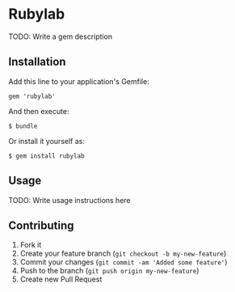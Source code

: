 # Rubylab

TODO: Write a gem description

## Installation

Add this line to your application's Gemfile:

    gem 'rubylab'

And then execute:

    $ bundle

Or install it yourself as:

    $ gem install rubylab

## Usage

TODO: Write usage instructions here

## Contributing

1. Fork it
2. Create your feature branch (`git checkout -b my-new-feature`)
3. Commit your changes (`git commit -am 'Added some feature'`)
4. Push to the branch (`git push origin my-new-feature`)
5. Create new Pull Request
